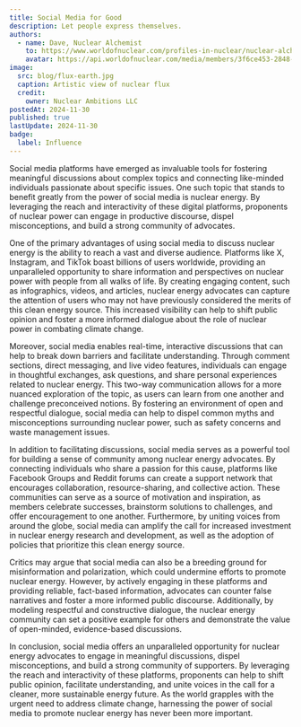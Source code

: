 ```yaml
---
title: Social Media for Good
description: Let people express themselves.
authors:
  - name: Dave, Nuclear Alchemist
    to: https://www.worldofnuclear.com/profiles-in-nuclear/nuclear-alchemist
    avatar: https://api.worldofnuclear.com/media/members/3f6ce453-2848-4627-b9c4-6505bed13c96/avatar.jpeg?v=1745368056746
image:
  src: blog/flux-earth.jpg
  caption: Artistic view of nuclear flux
  credit:
    owner: Nuclear Ambitions LLC
postedAt: 2024-11-30
published: true
lastUpdate: 2024-11-30
badge:
  label: Influence
---
```


Social media platforms have emerged as invaluable tools for fostering meaningful discussions about complex topics and connecting like-minded individuals passionate about specific issues. One such topic that stands to benefit greatly from the power of social media is nuclear energy. By leveraging the reach and interactivity of these digital platforms, proponents of nuclear power can engage in productive discourse, dispel misconceptions, and build a strong community of advocates.

One of the primary advantages of using social media to discuss nuclear energy is the ability to reach a vast and diverse audience. Platforms like X, Instagram, and TikTok boast billions of users worldwide, providing an unparalleled opportunity to share information and perspectives on nuclear power with people from all walks of life. By creating engaging content, such as infographics, videos, and articles, nuclear energy advocates can capture the attention of users who may not have previously considered the merits of this clean energy source. This increased visibility can help to shift public opinion and foster a more informed dialogue about the role of nuclear power in combating climate change.

Moreover, social media enables real-time, interactive discussions that can help to break down barriers and facilitate understanding. Through comment sections, direct messaging, and live video features, individuals can engage in thoughtful exchanges, ask questions, and share personal experiences related to nuclear energy. This two-way communication allows for a more nuanced exploration of the topic, as users can learn from one another and challenge preconceived notions. By fostering an environment of open and respectful dialogue, social media can help to dispel common myths and misconceptions surrounding nuclear power, such as safety concerns and waste management issues.

In addition to facilitating discussions, social media serves as a powerful tool for building a sense of community among nuclear energy advocates. By connecting individuals who share a passion for this cause, platforms like Facebook Groups and Reddit forums can create a support network that encourages collaboration, resource-sharing, and collective action. These communities can serve as a source of motivation and inspiration, as members celebrate successes, brainstorm solutions to challenges, and offer encouragement to one another. Furthermore, by uniting voices from around the globe, social media can amplify the call for increased investment in nuclear energy research and development, as well as the adoption of policies that prioritize this clean energy source.

Critics may argue that social media can also be a breeding ground for misinformation and polarization, which could undermine efforts to promote nuclear energy. However, by actively engaging in these platforms and providing reliable, fact-based information, advocates can counter false narratives and foster a more informed public discourse. Additionally, by modeling respectful and constructive dialogue, the nuclear energy community can set a positive example for others and demonstrate the value of open-minded, evidence-based discussions.

In conclusion, social media offers an unparalleled opportunity for nuclear energy advocates to engage in meaningful discussions, dispel misconceptions, and build a strong community of supporters. By leveraging the reach and interactivity of these platforms, proponents can help to shift public opinion, facilitate understanding, and unite voices in the call for a cleaner, more sustainable energy future. As the world grapples with the urgent need to address climate change, harnessing the power of social media to promote nuclear energy has never been more important.
